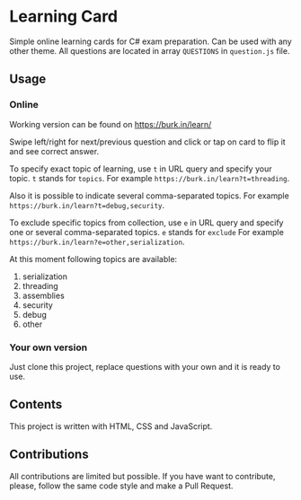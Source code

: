 # Learning Card

Simple online learning cards for C# exam preparation. Can be used with any other theme. All questions are located in array `QUESTIONS` in `question.js` file.

## Usage

### Online

Working version can be found on https://burk.in/learn/

Swipe left/right for next/previous question and click or tap on card to flip it and see correct answer.

To specify exact topic of learning, use `t` in URL query and specify your topic. `t` stands for `topics`. For example `https://burk.in/learn?t=threading`.

Also it is possible to indicate several comma-separated topics. For example
`https://burk.in/learn?t=debug,security`.

To exclude specific topics from collection, use `e` in URL query and specify one or several comma-separated topics. `e` stands for `exclude` For example `https://burk.in/learn?e=other,serialization`.

At this moment following topics are available:
1. serialization
2. threading
3. assemblies
4. security
5. debug
4. other

### Your own version

Just clone this project, replace questions with your own and it is ready to use.

## Contents

This project is written with HTML, CSS and JavaScript.

## Contributions

All contributions are limited but possible. If you have want to contribute, please, follow the same code style and make a Pull Request.